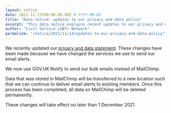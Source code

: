 ```yaml
---
layout: notice
date: 2021-11-13T00:00:00.00Z # YYYY-MM-DD
title: "Data notice: updates to our privacy and data policy"
excerpt: "This data notice explains recent updates to our privacy and data statement to account for a new bulk email system."
author: "Civil Service LGBT+ Network"
permalink: "/notice/2021/11/14/updates-to-our-privacy-and-data-policy"
---
```


We recently updated our [privacy and data statement](/privacy-and-data/). These changes have been made because we have changed the services we use to send our email alerts.

We now use GOV.UK Notify to send our bulk emails instead of MailChimp.

Data that was stored in MailChimp will be transferred to a new location such that we can continue to deliver email alerts to existing members. Once this process has been completed, all data on MailChimp will be deleted permanently.

These changes will take effect no later than 1 December 2021.